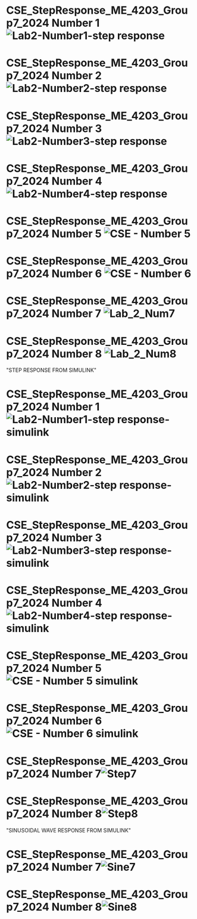
# CSE_StepResponse_ME_4203_Group7_2024 Number 1![Lab2-Number1-step response](https://github.com/Dekudeks/CSE_StepResponse_ME_4203_Group7_2024/assets/161009651/fbfe2963-b1b1-4ed2-8c1e-109af34a7826)
# CSE_StepResponse_ME_4203_Group7_2024 Number 2![Lab2-Number2-step response](https://github.com/Dekudeks/CSE_StepResponse_ME_4203_Group7_2024/assets/161009651/815e6691-44cc-4b29-9c57-6e3c7592eb82)
# CSE_StepResponse_ME_4203_Group7_2024 Number 3![Lab2-Number3-step response](https://github.com/Dekudeks/CSE_StepResponse_ME_4203_Group7_2024/assets/160557228/7ef3ba57-9138-4c18-adba-d09fd09535d9)
# CSE_StepResponse_ME_4203_Group7_2024 Number 4![Lab2-Number4-step response](https://github.com/Dekudeks/CSE_StepResponse_ME_4203_Group7_2024/assets/160557228/036a9a87-44d0-4bbb-8144-dd8a4cebbb00)
# CSE_StepResponse_ME_4203_Group7_2024 Number 5 ![CSE - Number 5](https://github.com/Dekudeks/CSE_StepResponse_ME_4203_Group7_2024/assets/159032350/36165c90-9d1e-4b5f-aa62-dc872887118a)
# CSE_StepResponse_ME_4203_Group7_2024 Number 6 ![CSE - Number 6](https://github.com/Dekudeks/CSE_StepResponse_ME_4203_Group7_2024/assets/159032350/f4315dab-4b25-48b1-a355-d17118801745)
# CSE_StepResponse_ME_4203_Group7_2024 Number 7 ![Lab_2_Num7](https://github.com/Dekudeks/CSE_StepResponse_ME_4203_Group7_2024/assets/161302464/d2ad6f78-672a-4428-9c9c-23e1ee696b97)
# CSE_StepResponse_ME_4203_Group7_2024 Number 8 ![Lab_2_Num8](https://github.com/Dekudeks/CSE_StepResponse_ME_4203_Group7_2024/assets/161302464/601c7e49-7623-49b2-a216-63d53d026b34)





"STEP RESPONSE FROM SIMULINK"
# CSE_StepResponse_ME_4203_Group7_2024 Number 1![Lab2-Number1-step response-simulink](https://github.com/Dekudeks/CSE_StepResponse_ME_4203_Group7_2024/assets/161009651/dffc221a-cbd2-4bd1-b1ed-b4bb4d42e8f6)
# CSE_StepResponse_ME_4203_Group7_2024 Number 2![Lab2-Number2-step response-simulink](https://github.com/Dekudeks/CSE_StepResponse_ME_4203_Group7_2024/assets/161009651/7085541f-27c4-4c39-876d-f16c4a1eabfc)
# CSE_StepResponse_ME_4203_Group7_2024 Number 3![Lab2-Number3-step response-simulink](https://github.com/Dekudeks/CSE_StepResponse_ME_4203_Group7_2024/assets/160557228/9318bb46-c9b4-4f89-8cad-b4738f20a0ac)
# CSE_StepResponse_ME_4203_Group7_2024 Number 4![Lab2-Number4-step response-simulink](https://github.com/Dekudeks/CSE_StepResponse_ME_4203_Group7_2024/assets/160557228/701687eb-9b9e-4497-ae3d-d971062c46cc)
# CSE_StepResponse_ME_4203_Group7_2024 Number 5![CSE - Number 5 simulink](https://github.com/Dekudeks/CSE_StepResponse_ME_4203_Group7_2024/assets/159032350/284726b5-928f-4674-b312-16699f55cd8e)
# CSE_StepResponse_ME_4203_Group7_2024 Number 6![CSE - Number 6 simulink](https://github.com/Dekudeks/CSE_StepResponse_ME_4203_Group7_2024/assets/159032350/b18d1041-3153-4f98-9538-c618192806f8)
# CSE_StepResponse_ME_4203_Group7_2024 Number 7![Step7](https://github.com/Dekudeks/CSE_StepResponse_ME_4203_Group7_2024/assets/161302464/15ebc056-660f-40ce-84cf-324cf5a277df)
# CSE_StepResponse_ME_4203_Group7_2024 Number 8![Step8](https://github.com/Dekudeks/CSE_StepResponse_ME_4203_Group7_2024/assets/161302464/d44a94c7-df06-447a-840f-83c2d3670367)





"SINUSOIDAL WAVE RESPONSE FROM SIMULINK"
# CSE_StepResponse_ME_4203_Group7_2024 Number 7![Sine7](https://github.com/Dekudeks/CSE_StepResponse_ME_4203_Group7_2024/assets/161302464/626b2d4f-8646-494e-853d-c3276f2fe20f)
# CSE_StepResponse_ME_4203_Group7_2024 Number 8![Sine8](https://github.com/Dekudeks/CSE_StepResponse_ME_4203_Group7_2024/assets/161302464/215c9a52-cc55-41a2-8683-b855a383b4f5)
